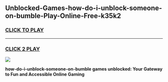 
## Unblocked-Games-how-do-i-unblock-someone-on-bumble-Play-Online-Free-k35k2
<h3>
<a href="https://premium76.site?title=how-do-i-unblock-someone-on-bumble&ref=26A">CLICK TO PLAY</a></h3>
<hr>

<h3>
<a href="https://premium76.site?title=how-do-i-unblock-someone-on-bumble&ref=26A">CLICK 2 PLAY</a>
  
</h3>

<a href="https://premium76.site?title=how-do-i-unblock-someone-on-bumble&ref=26A"><img src="https://clearcache.store/games.png"></a>


**how-do-i-unblock-someone-on-bumble games unblocked: Your Gateway to Fun and Accessible Online Gaming**
